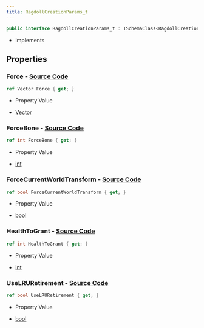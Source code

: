 ```yaml
---
title: RagdollCreationParams_t
---
```


```csharp
public interface RagdollCreationParams_t : ISchemaClass<RagdollCreationParams_t>, ISchemaField, ISchemaClass, INativeHandle
```

- Implements

## Properties

### **Force** - [Source Code](https://github.com/swiftly-solution/swiftlys2/blob/main/managed/src/SwiftlyS2.Generated/Schemas/Interfaces/RagdollCreationParams_t.cs#L16)

```csharp
ref Vector Force { get; }
```

- Property Value

- [Vector](/docs/api/shared/natives/vector)

### **ForceBone** - [Source Code](https://github.com/swiftly-solution/swiftlys2/blob/main/managed/src/SwiftlyS2.Generated/Schemas/Interfaces/RagdollCreationParams_t.cs#L18)

```csharp
ref int ForceBone { get; }
```

- Property Value

- [int](https://learn.microsoft.com/dotnet/api/system.int32)

### **ForceCurrentWorldTransform** - [Source Code](https://github.com/swiftly-solution/swiftlys2/blob/main/managed/src/SwiftlyS2.Generated/Schemas/Interfaces/RagdollCreationParams_t.cs#L20)

```csharp
ref bool ForceCurrentWorldTransform { get; }
```

- Property Value

- [bool](https://learn.microsoft.com/dotnet/api/system.boolean)

### **HealthToGrant** - [Source Code](https://github.com/swiftly-solution/swiftlys2/blob/main/managed/src/SwiftlyS2.Generated/Schemas/Interfaces/RagdollCreationParams_t.cs#L24)

```csharp
ref int HealthToGrant { get; }
```

- Property Value

- [int](https://learn.microsoft.com/dotnet/api/system.int32)

### **UseLRURetirement** - [Source Code](https://github.com/swiftly-solution/swiftlys2/blob/main/managed/src/SwiftlyS2.Generated/Schemas/Interfaces/RagdollCreationParams_t.cs#L22)

```csharp
ref bool UseLRURetirement { get; }
```

- Property Value

- [bool](https://learn.microsoft.com/dotnet/api/system.boolean)

